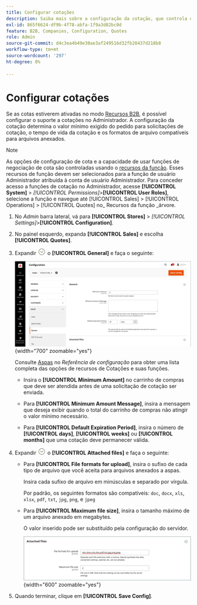 ```yaml
---
title: Configurar cotações
description: Saiba mais sobre a configuração da cotação, que controla o valor mínimo necessário do pedido para solicitações de cotação, o tempo de vida da cotação e os anexos de arquivo.
exl-id: 865f6624-df9b-4f78-abfa-1f9a3d82bc0d
feature: B2B, Companies, Configuration, Quotes
role: Admin
source-git-commit: d4c3ea4b49e30ae3af249516d32fb28437d218b8
workflow-type: tm+mt
source-wordcount: '297'
ht-degree: 0%

---
```


# Configurar cotações

Se as cotas estiverem ativadas no modo [Recursos B2B](enable-basic-features.md), é possível configurar o suporte a cotações no Administrador. A configuração da cotação determina o valor mínimo exigido do pedido para solicitações de cotação, o tempo de vida da cotação e os formatos de arquivo compatíveis para arquivos anexados.

>[!NOTE]
>
>As opções de configuração de cota e a capacidade de usar funções de negociação de cota são controladas usando o [recursos da função](../systems/permissions-user-roles.md#role-resources). Esses recursos de função devem ser selecionados para a função de usuário Administrador atribuída à conta de usuário Administrador. Para conceder acesso a funções de cotação no Administrador, acesse **[!UICONTROL System]** > _[!UICONTROL Permissions]_>**[!UICONTROL User Roles]**, selecione a função e navegue até [!UICONTROL Sales] > [!UICONTROL Operations] > [!UICONTROL Quotes] no_ Recursos da função _árvore.

1. No _Admin_ barra lateral, vá para **[!UICONTROL Stores]** > _[!UICONTROL Settings]_>**[!UICONTROL Configuration]**.

1. No painel esquerdo, expanda **[!UICONTROL Sales]** e escolha **[!UICONTROL Quotes]**.

1. Expandir ![Seletor de expansão](../assets/icon-display-expand.png) o **[!UICONTROL General]** e faça o seguinte:

   ![Configuração de cotações de venda - geral](./assets/quotes-general.png){width="700" zoomable="yes"}

   Consulte [Aspas](../configuration-reference/sales/quotes.md) no _Referência de configuração_ para obter uma lista completa das opções de recursos de Cotações e suas funções.

   - Insira o **[!UICONTROL Minimum Amount]** no carrinho de compras que deve ser atendida antes de uma solicitação de cotação ser enviada.

   - Para **[!UICONTROL Minimum Amount Message]**, insira a mensagem que deseja exibir quando o total do carrinho de compras não atingir o valor mínimo necessário.

   - Para **[!UICONTROL Default Expiration Period]**, insira o número de **[!UICONTROL days]**, **[!UICONTROL weeks]** ou **[!UICONTROL months]** que uma cotação deve permanecer válida.

1. Expandir ![Seletor de expansão](../assets/icon-display-expand.png) o **[!UICONTROL Attached files]** e faça o seguinte:

   - Para **[!UICONTROL File formats for upload]**, insira o sufixo de cada tipo de arquivo que você aceita para arquivos anexados a aspas.

     Insira cada sufixo de arquivo em minúsculas e separado por vírgula.

     Por padrão, os seguintes formatos são compatíveis: `doc`, `docx`, `xls`, `xlsx`, `pdf`, `txt`, `jpg`, `png`, e `jpeg`

   - Para **[!UICONTROL Maximum file size]**, insira o tamanho máximo de um arquivo anexado em megabytes.

     O valor inserido pode ser substituído pela configuração do servidor.

     ![Configuração de cotações de venda - arquivos anexados](./assets/quotes-attached-files.png){width="600" zoomable="yes"}

1. Quando terminar, clique em **[!UICONTROL Save Config]**.
